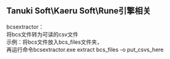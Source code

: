 ## Tanuki Soft\Kaeru Soft\Rune引擎相关
bcsextractor：  
将bcs文件转为可读的csv文件  
示例：将bcs文件放入bcs_files文件夹，  
      再运行命令bcsextractor.exe extract bcs_files -o put_csvs_here
